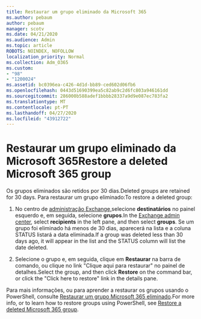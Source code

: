 ```yaml
---
title: Restaurar um grupo eliminado da Microsoft 365
ms.author: pebaum
author: pebaum
manager: scotv
ms.date: 04/21/2020
ms.audience: Admin
ms.topic: article
ROBOTS: NOINDEX, NOFOLLOW
localization_priority: Normal
ms.collection: Adm_O365
ms.custom:
- "98"
- "1200024"
ms.assetid: bc0396ea-c426-4d1d-bb89-ced602d06fb6
ms.openlocfilehash: 0443d51690399ea5c82ab9c2d6fc803a946161dd
ms.sourcegitcommit: 286000b588adef1bbbb28337a9d9e087ec783fa2
ms.translationtype: MT
ms.contentlocale: pt-PT
ms.lasthandoff: 04/27/2020
ms.locfileid: "43912722"
---
```

# <a name="restore-a-deleted-microsoft-365-group"></a><span data-ttu-id="de72f-102">Restaurar um grupo eliminado da Microsoft 365</span><span class="sxs-lookup"><span data-stu-id="de72f-102">Restore a deleted Microsoft 365 group</span></span>

<span data-ttu-id="de72f-103">Os grupos eliminados são retidos por 30 dias.</span><span class="sxs-lookup"><span data-stu-id="de72f-103">Deleted groups are retained for 30 days.</span></span> <span data-ttu-id="de72f-104">Para restaurar um grupo eliminado:</span><span class="sxs-lookup"><span data-stu-id="de72f-104">To restore a deleted group:</span></span>
  
1. <span data-ttu-id="de72f-105">No centro de [administração Exchange,](https://outlook.office365.com/ecp/)selecione **destinatários** no painel esquerdo e, em seguida, selecione **grupos**.</span><span class="sxs-lookup"><span data-stu-id="de72f-105">In the [Exchange admin center](https://outlook.office365.com/ecp/), select **recipients** in the left pane, and then select **groups**.</span></span> <span data-ttu-id="de72f-106">Se um grupo foi eliminado há menos de 30 dias, aparecerá na lista e a coluna STATUS listará a data eliminada.</span><span class="sxs-lookup"><span data-stu-id="de72f-106">If a group was deleted less than 30 days ago, it will appear in the list and the STATUS column will list the date deleted.</span></span>

2. <span data-ttu-id="de72f-107">Selecione o grupo e, em seguida, clique em **Restaurar** na barra de comando, ou clique no link "Clique aqui para restaurar" no painel de detalhes.</span><span class="sxs-lookup"><span data-stu-id="de72f-107">Select the group, and then click **Restore** on the command bar, or click the "Click here to restore" link in the details pane.</span></span>

<span data-ttu-id="de72f-108">Para mais informações, ou para aprender a restaurar os grupos usando o PowerShell, consulte [Restaurar um grupo Microsoft 365 eliminado](https://go.microsoft.com/fwlink/?linkid=867802).</span><span class="sxs-lookup"><span data-stu-id="de72f-108">For more info, or to learn how to restore groups using PowerShell, see [Restore a deleted Microsoft 365 group](https://go.microsoft.com/fwlink/?linkid=867802).</span></span>
  